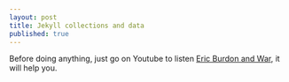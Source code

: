 ```yaml
---
layout: post
title: Jekyll collections and data
published: true
---
```


Before doing anything, just go on Youtube to listen
[Eric Burdon and War](https://www.youtube.com/watch?v=4nJ9I0dZ7Vo&t=59s), 
it will help you.

